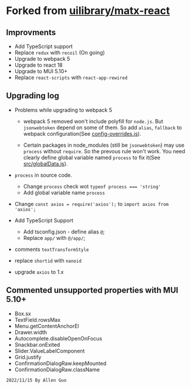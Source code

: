 <h1>Forked from <a href="https://github.com/uilibrary/matx-react">uilibrary/matx-react</a></h1>

## Improvments

- Add TypeScript support
- Replace `redux` with `recoil` (On going)
- Upgrade to webpack 5
- Upgrade to react 18
- Upgrade to MUI 5.10+
- Replace `react-scripts` with `react-app-rewired`

## Upgrading log

- Problems while upgrading to webpack 5

  - webpack 5 removed won't include polyfill for `node.js`. But `jsonwebtoken` depend on some of them. So add `alias`, `fallback` to webpack configuration(See [config-overrides.js](config-overrides.js)).

  - Certain packages in node_modules (still be `jsonwebtoken`) may use `process` without `require`. So the prevous rule won't work. You need clearly define global variable named `process` to fix it(See  
    [src/globalData.js](src/globalData.js)).

- `process` in source code.
  - Change `process` check wot `typeof process === 'string'`
  - Add global variable name `process`
- Change `const axios = require('axios');` to `import axios from 'axios';`
- Add TypeScript Support
  - Add tsconfig.json - define alias `@`;
  - Replace `app/` with `@/app/`;
- comments `textTransformStyle`
- replace `shortid` with `nanoid`
- upgrade `axios` to 1.x

## Commented unsupported properties with MUI 5.10+

- Box.sx
- TextField.rowsMax
- Menu.getContentAnchorEl
- Drawer.width
- Autocomplete.disableOpenOnFocus
- Snackbar.onExited
- Slider.ValueLabelComponent
- Grid.justify
- ConfirmationDialogRaw.keepMounted
- ConfirmationDialogRaw.className

`2022/11/15 By Allen Guo`
